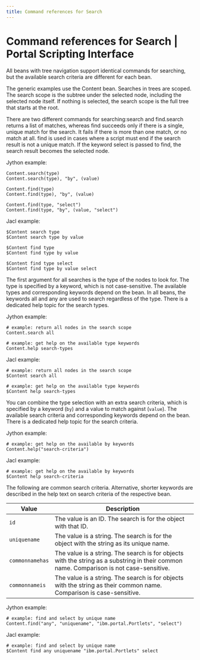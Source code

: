 ```yaml
---
title: Command references for Search
---
```


# Command references for Search | Portal Scripting Interface

All beans with tree navigation support identical commands for searching, but the available search criteria are different for each bean.

The generic examples use the Content bean. Searches in trees are scoped. The search scope is the subtree under the selected node, including the selected node itself. If nothing is selected, the search scope is the full tree that starts at the root.

There are two different commands for searching:search and find.search returns a list of matches, whereas find succeeds only if there is a single, unique match for the search. It fails if there is more than one match, or no match at all. find is used in cases where a script must end if the search result is not a unique match. If the keyword select is passed to find, the search result becomes the selected node.

Jython example:

```
Content.search(type)
Content.search(type), "by", (value)

Content.find(type)
Content.find(type), "by", (value)

Content.find(type, "select")
Content.find(type, "by", (value, "select")
```

Jacl example:

```
$Content search type
$Content search type by value

$Content find type
$Content find type by value

$Content find type select
$Content find type by value select
```

The first argument for all searches is the type of the nodes to look for. The type is specified by a keyword, which is not case-sensitive. The available types and corresponding keywords depend on the bean. In all beans, the keywords all and any are used to search regardless of the type. There is a dedicated help topic for the search types.

Jython example:

```
# example: return all nodes in the search scope
Content.search all

# example: get help on the available type keywords
Content.help search-types

```

Jacl example:

```
# example: return all nodes in the search scope
$Content search all

# example: get help on the available type keywords
$Content help search-types

```

You can combine the type selection with an extra search criteria, which is specified by a keyword (`by`) and a value to match against (`value`). The available search criteria and corresponding keywords depend on the bean. There is a dedicated help topic for the search criteria.

Jython example:

```
# example: get help on the available by keywords
Content.help("search-criteria")
```

Jacl example:

```
# example: get help on the available by keywords
$Content help search-criteria
```

The following are common search criteria. Alternative, shorter keywords are described in the help text on search criteria of the respective bean.

|Value|Description|
|-----|-----------|
|`id`|The value is an ID. The search is for the object with that ID.|
|`uniquename`|The value is a string. The search is for the object with the string as its unique name.|
|`commonnamehas`|The value is a string. The search is for objects with the string as a substring in their common name. Comparison is not case-sensitive.|
|`commonnameis`|The value is a string. The search is for objects with the string as their common name. Comparison is case-sensitive.|

Jython example:

```
# example: find and select by unique name
Content.find("any", "uniquename", "ibm.portal.Portlets", "select")
```

Jacl example:

```
# example: find and select by unique name
$Content find any uniquename "ibm.portal.Portlets" select
```


